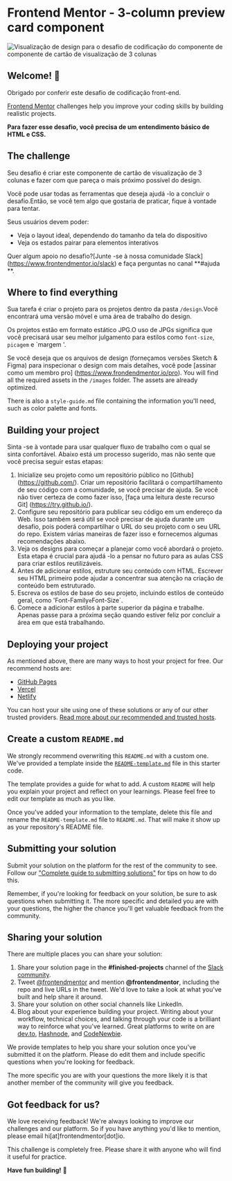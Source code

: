 # Frontend Mentor - 3-column preview card component

![Visualização de design para o desafio de codificação do componente de componente de cartão de visualização de 3 colunas](./design/desktop-preview.jpg)

## Welcome! 👋

Obrigado por conferir este desafio de codificação front-end.

[Frontend Mentor](https://www.frontendmentor.io) challenges help you improve your coding skills by building realistic projects.

**Para fazer esse desafio, você precisa de um entendimento básico de HTML e CSS.**

## The challenge

Seu desafio é criar este componente de cartão de visualização de 3 colunas e fazer com que pareça o mais próximo possível do design.

Você pode usar todas as ferramentas que deseja ajudá -lo a concluir o desafio.Então, se você tem algo que gostaria de praticar, fique à vontade para tentar.

Seus usuários devem poder:

- Veja o layout ideal, dependendo do tamanho da tela do dispositivo
- Veja os estados pairar para elementos interativos

Quer algum apoio no desafio?[Junte -se à nossa comunidade Slack] (https://www.frontendmentor.io/slack) e faça perguntas no canal **#ajuda **.

## Where to find everything

Sua tarefa é criar o projeto para os projetos dentro da pasta `/design`.Você encontrará uma versão móvel e uma área de trabalho do design.

Os projetos estão em formato estático JPG.O uso de JPGs significa que você precisará usar seu melhor julgamento para estilos como `font-size`,` picagem` e `margem '.

Se você deseja que os arquivos de design (forneçamos versões Sketch & Figma) para inspecionar o design com mais detalhes, você pode [assinar como um membro pro] (https://www.frondendmentor.io/pro).
You will find all the required assets in the `/images` folder. The assets are already optimized.

There is also a `style-guide.md` file containing the information you'll need, such as color palette and fonts.

## Building your project

Sinta -se à vontade para usar qualquer fluxo de trabalho com o qual se sinta confortável. Abaixo está um processo sugerido, mas não sente que você precisa seguir estas etapas:

1. Inicialize seu projeto como um repositório público no [Github] (https://github.com/). Criar um repositório facilitará o compartilhamento de seu código com a comunidade, se você precisar de ajuda. Se você não tiver certeza de como fazer isso, [faça uma leitura deste recurso Git] (https://try.github.io/).
2. Configure seu repositório para publicar seu código em um endereço da Web. Isso também será útil se você precisar de ajuda durante um desafio, pois poderá compartilhar o URL do seu projeto com o seu URL do repo. Existem várias maneiras de fazer isso e fornecemos algumas recomendações abaixo.
3. Veja os designs para começar a planejar como você abordará o projeto. Esta etapa é crucial para ajudá -lo a pensar no futuro para as aulas CSS para criar estilos reutilizáveis.
4. Antes de adicionar estilos, estruture seu conteúdo com HTML. Escrever seu HTML primeiro pode ajudar a concentrar sua atenção na criação de conteúdo bem estruturado.
5. Escreva os estilos de base do seu projeto, incluindo estilos de conteúdo geral, como 'Font-Family` e `Font-Size`.
6. Comece a adicionar estilos à parte superior da página e trabalhe. Apenas passe para a próxima seção quando estiver feliz por concluir a área em que está trabalhando.

## Deploying your project

As mentioned above, there are many ways to host your project for free. Our recommend hosts are:

- [GitHub Pages](https://pages.github.com/)
- [Vercel](https://vercel.com/)
- [Netlify](https://www.netlify.com/)

You can host your site using one of these solutions or any of our other trusted providers. [Read more about our recommended and trusted hosts](https://medium.com/frontend-mentor/frontend-mentor-trusted-hosting-providers-bf000dfebe).

## Create a custom `README.md`

We strongly recommend overwriting this `README.md` with a custom one. We've provided a template inside the [`README-template.md`](./README-template.md) file in this starter code.

The template provides a guide for what to add. A custom `README` will help you explain your project and reflect on your learnings. Please feel free to edit our template as much as you like.

Once you've added your information to the template, delete this file and rename the `README-template.md` file to `README.md`. That will make it show up as your repository's README file.

## Submitting your solution

Submit your solution on the platform for the rest of the community to see. Follow our ["Complete guide to submitting solutions"](https://medium.com/frontend-mentor/a-complete-guide-to-submitting-solutions-on-frontend-mentor-ac6384162248) for tips on how to do this.

Remember, if you're looking for feedback on your solution, be sure to ask questions when submitting it. The more specific and detailed you are with your questions, the higher the chance you'll get valuable feedback from the community.

## Sharing your solution

There are multiple places you can share your solution:

1. Share your solution page in the **#finished-projects** channel of the [Slack community](https://www.frontendmentor.io/slack). 
2. Tweet [@frontendmentor](https://twitter.com/frontendmentor) and mention **@frontendmentor**, including the repo and live URLs in the tweet. We'd love to take a look at what you've built and help share it around.
3. Share your solution on other social channels like LinkedIn.
4. Blog about your experience building your project. Writing about your workflow, technical choices, and talking through your code is a brilliant way to reinforce what you've learned. Great platforms to write on are [dev.to](https://dev.to/), [Hashnode](https://hashnode.com/), and [CodeNewbie](https://community.codenewbie.org/).

We provide templates to help you share your solution once you've submitted it on the platform. Please do edit them and include specific questions when you're looking for feedback.

The more specific you are with your questions the more likely it is that another member of the community will give you feedback.

## Got feedback for us?

We love receiving feedback! We're always looking to improve our challenges and our platform. So if you have anything you'd like to mention, please email hi[at]frontendmentor[dot]io.

This challenge is completely free. Please share it with anyone who will find it useful for practice.

**Have fun building!** 🚀
